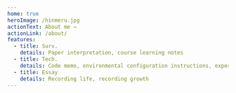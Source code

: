 ```yaml
---
home: true
heroImage: /hinmeru.jpg
actionText: About me →
actionLink: /about/
features:
  - title: Surv.
    details: Paper interpretation, course learning notes
  - title: Tech.
    details: Code memo, environmental configuration instructions, experimental records, and trap records
  - title: Essay
    details: Recording life, recording growth
---
```


<!-- root@VM-24-12-ubuntu:/myBlog/vuepress-blog-master# npm list
vuepress-demo@1.0.0 /myBlog/vuepress-blog-master
├── @form-create/element-ui@1.0.19
├── @mdit/plugin-katex@0.4.8
├── @vuepress/plugin-back-to-top@1.9.10
├── axios@0.20.0
├── bindings@1.5.0 extraneous
├── element-ui@2.13.2
├── file-uri-to-path@1.0.0 extraneous
├── form-create@1.6.6
├── katex@0.16.8
├── markdown-it-katex@2.0.3
├── markdown-it-texmath@1.0.0
├── mathjax@3.2.2
├── nan@2.14.2 extraneous
├── sass-loader@10.0.1
├── sass@1.26.10
├── vue-server-renderer@2.7.14
├── vue@2.7.14
├── vuepress-plugin-anchor-right@0.0.1-beta.18
├── vuepress-plugin-anchor-toc@0.0.3
├── vuepress-plugin-code-copy@1.0.6
├── vuepress-plugin-flexsearch@0.3.0
├── vuepress-plugin-mathjax@1.2.8
├── vuepress-plugin-nuggets-style-copy@1.0.3
├── vuepress-plugin-right-anchor@2.1.0-rc.2
├── vuepress-sidebar-atuo@1.0.0
└── vuepress@1.9.10 -->
